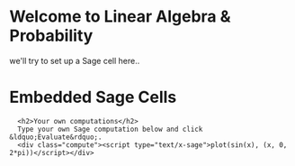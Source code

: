 <html>
   <head>
      <meta charset="utf-8">
      <meta name="viewport" content="width=device-width">
      <title>Linear Algebra & Probbaility: SageMathCell</title>
      <script src="https://sagecell.sagemath.org/static/embedded_sagecell.js"></script>
      <script>
       // Make the div with id 'mycell' a Sage cell
       sagecell.makeSagecell({inputLocation:  '#mycell',
                             template:       sagecell.templates.minimal,
                             evalButtonText: 'Activate'});
       // Make *any* div with class 'compute' a Sage cell
       sagecell.makeSagecell({inputLocation: 'div.compute',
                              evalButtonText: 'Evaluate'});
       </script>
   </head>
   <body>
      <h1>Welcome to Linear Algebra & Probability</h1>
      <p>we'll try to set up a Sage cell here..</p>
      <h1>Embedded Sage Cells</h1>

      <h2>Your own computations</h2>
      Type your own Sage computation below and click &ldquo;Evaluate&rdquo;.
      <div class="compute"><script type="text/x-sage">plot(sin(x), (x, 0, 2*pi))</script></div>
         
   </body>
</html>
